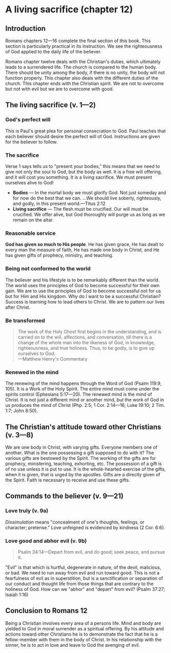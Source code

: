 # A living sacrifice (chapter 12)

## Introduction

Romans chapters 12—16 complete the final section of this book. This section is particularly practical in its instruction. We see the righteousness of God applied to the daily life of the believer.

Romans chapter twelve deals with the Christian's duties, which ultimately leads to a surrendered life. The church is compared to the human body. There should be unity among the body, if there is no unity, the body will not function properly. This chapter also deals with the different duties of the church. This chapter ends with the Christian spirit. We are not to overcome but not with evil but we are to overcome with good.

## The living sacrifice (v. 1—2)

### God's perfect will

This is Paul's great plea for personal consecration to God. Paul teaches that each believer should desire the perfect will of God. Instructions are given for the believer to follow.

### The sacrifice

Verse 1 says tells us to "present your bodies," this means that we need to give not only the soul to God, but the body as well. It is a free will offering, and it will cost you something. It is a living sacrifice. We must present ourselves alive to God!

- **Bodies** — In the mortal body we must glorify God. Not just someday and for now do the best that we can. ...We should live soberly, righteously, and godly, in this present world.—Titus 2:12
- **Living sacrifice** — The flesh must be crucified. Our will must be crucified. We offer alive, but God thoroughly will purge us as long as we remain on the altar.

### Reasonable service

**God has given so much to His people**. He has given grace, He has dealt to every man the measure of faith, He has made one body in Christ, and He has given gifts of prophecy, ministry, and teaching.

### Being not conformed to the world

The believer and his lifestyle is to be remarkably different than the world. The world uses the principles of God to become successful for their own gain. We are to use the principles of God to become successful not for us but for Him and His kingdom. Why do I want to be a successful Christian? Success is learning how to lead others to Christ. We are to pattern our lives after Christ.

### Be transformed

> The work of the Holy Ghost first begins in the understanding, and is carried on to the will, affections, and conversation, till there is a change of the whole man into the likeness of God, in knowledge, righteousness, and true holiness. Thus, to be godly, is to give up ourselves to God.  
> —Matthew Henry's Commentary

### Renewed in the mind

The renewing of the mind happens through the Word of God (Psalm 119:9, 105). It is a Work of the Holy Spirit. The entire mind must come under the spirits control (Ephesians 5:17—20). The renewed mind is the mind of Christ. It is not just a different mind or another mind, but the work of God in us produces the mind of Christ (Php. 2:5; 1 Cor. 2:14—16; Luke 19:10; 2 Tim. 1:7; John 8:50).

## The Christian's attitude toward other Christians (v. 3—8)

We are one body in Christ, with varying gifts. Everyone members one of another. What is the one possessing a gift supposed to do with it? The various gifts are bestowed by the Spirit. The working of the gifts are for prophecy, ministering, teaching, exhorting, etc. The possession of a gift is of no use unless it is put to use. It is the whole-hearted exercise of the gifts, when it is given, that is urged by the apostles. Gifts are a directly given of the Spirit. Faith is necessary to receive and use these gifts.

## Commands to the believer (v. 9—21)

### Love truly (v. 9a)

_Dissimulation_ means "concealment of one's thoughts, feelings, or character; pretense." Love unfeigned is evidenced by kindness (2 Cor. 6:6).

### Love good and abhor evil (v. 9b)

> Psalm 34:14—Depart from evil, and do good; seek peace, and pursue it.

"Evil" is that which is hurtful, degenerate in nature, of the devil, malicious, or bad. We need to run away from evil and run toward good. This is not a fearfulness of evil as in superstition, but is a sanctification or separation of our conduct and thought life from those things that are contrary to the holiness of God. How can we "abhor" and "depart" from evil? (Psalm 37:27; Isaiah 1:16)

## Conclusion to Romans 12

Being a Christian involves every area of a persons life. Mind and body are yielded to God in moral surrender as a spiritual offering. By his attitude and actions toward other Christians he is to demonstrate the fact that he is a fellow-member with them in the body of Christ. In his relationship with the sinner, he is to act in love and leave to God the avenging of evil.
